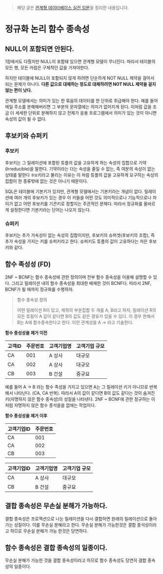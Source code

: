 > 해당 글은 [관계형 데이터베이스 실전 입문](https://wikibook.co.kr/rdb-in-practice/)을 정리한 내용입니다.


# 정규화 논리 함수 종속성

## NULL이 포함되면 안된다.
1장에서도 다뤘지만 NULL이 포함돼 있으면 관계형 모델이 무너진다. 따라서 테이블의 모든 행, 모든 카럼은 구체적인 값을 가져야한다.

하지만 테이블에 NULL이 포함되지 않게 하려면 단순하게 NOT NULL 제약을 걸어서 되는 문제가 아니다. **다른 값으로 대체하는 정도로 대체하려면 NOT NULL 제약을 걸지 않는 편이 낫다.**

관계형 모델에서는 의미가 있는 한 묶음의 데이터를 한 단위로 취급해야 한다. 예를 들어 메일 주소를 분해해버리면 그 부분의 문자열에는 의미가 없어지게 된다. 이처럼 값을 조금 더 세세한 단위로 분해하지 않고 전체가 응용 프로그램에서 의미가 있는 것이 아니면 속성의 값이 될 수 없다.


## 후보키와 슈퍼키

### 후보키
후보키는 그 릴레이션에 포함된 튜플의 값을 고유하게 하는 속성의 집합으로 기약(Irreducible)을 말한다. 기약이라는 더는 속성을 줄일 수 없는, 즉 여분의 속성이 없는 상태를 말한다 `후보`키라고 불리는 이유는 이 처럼 튜플의 값을 고유하게 요구하는 속성의 집합이 한 종류밖에 없는 것은 아니기 때문이다.

SQL은 테이블에 기본키가 있지만, 관계형 모델에서는 기본키라는 개념이 없다. 릴레이션에 여러 개의 후보키가 있는 경우 이 키들을 어떤 것도 의미적으로나 기능적으로나 차이가 없고 어떤 후보키를 기콘키로 정할지는 주관적인 문제다. 따라서 정규화를 올바르게 설정한다면 기본키라는 단어는 나오지 않는다.

### 슈퍼키
후보키는 추가 가속성이 없는 속성의 집합이지만, 후보키의 슈퍼셋(후보키의 조합), 즉 추가 속성을 가지는 키를 슈퍼키라고 한다. 슈퍼키도 튜플의 값이 고유하다는 저은 후보키와 같다.

## 함수 족성성 (FD)
2NF ~ BCNF는 함수 종속성에 관한 정의이며 전부 함수 종속성을 이용해 설명할 수 있다. 그리고 릴레이션 내의 함수 종속성을 최대한 배제한 것이 BCNF다. 따라서 2NF, BCNF가 될 때까지 정규화를 수행하자.


> 함수 종속성 정의
>
> 어떤 릴레이션 R이 있고, 제목의 부분집합 두 개를 A, B라고 하자, 릴레이션 R의 모든 튜필이 A 값이 같다면 B의 값도 같은 경유가 있을 수 있다. 이 경우  한해서 B는 A에 함수종속한다고 한다. 이런 관계성을 A -> 라고 기술한다.


**함수 종성성을 제거 이전**

| 고객ID | 주문번호 | 고객기업명 | 고객기업 규모 |
| ---- | ---- | ----- | ------- |
| CA   | 001  | A 상사  | 대규모     |
| CA   | 002  | A 상사  | 대규모     |
| CB   | 003  | B 건설  | 중규묘     |

예를 들어 A -> B 라는 함수 족성을 가지고 있으면 A는 그 릴레이션 키가 아니므로 반복해서 나타난다. (CA, CA 반복). 따라서 A의 값이 같다면 B의 값도 같다는 것이 숨겨진 키(자명하지 않은 함수 종속성)의 성질을 나타낸다. 2NF ~ BCNF에 관한 정규하는 이처럼 자명하지 않은 함수 종석을을 없애는 작업이다.


**함수 종성성을 제거 이후**

| 고객기업ID | 주문번호 |
| ------ | ---- |
| CA     | 001  |
| CA     | 002  |
| CB     | 003  |


| 고객기업ID | 고객기업명 | 고객기업 규모 |
| ------ | ----- | ------- |
| CA     | A 상사  | 대규모     |
| CB     | B 건설  | 중규묘     |


## 결합 종속성은 무손실 분해가 가능하다.
결합 종속성은 프로젝션으로 나눈 릴레이션을 다시 결합하면 원래의 릴레이션으로 돌아가는 성질이다. 이를 무손실 분해라고 한다. 무손실 분해가 가능한것은 결합 종석성이라고 하므로 무손실 분해가 가능 한것은 당연하다.

## 함수 종속성은 결합 종속성의 일종이다.
무손실 분해가 가능한 것을 결합 종속성이라고 하므로 함수 종속성도 당연히 결합 종속성의 일종이다.